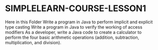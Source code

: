 # SIMPLELEARN-COURSE-LESSON1
Here in this Folder
Write a program in Java to perform implicit and explicit type casting
Write a program in Java to verify the working of access modifiers
As a developer, write a Java code to create a calculator to perform the four basic arithmetic operations (addition, subtraction, multiplication, and division).
